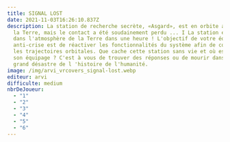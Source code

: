 ```yaml
---
title: SIGNAL LOST
date: 2021-11-03T16:26:10.837Z
description: La station de recherche secrète, «Asgard», est en orbite autour de
  la Terre, mais le contact a été soudainement perdu ... I La station entrera
  dans l'atmosphère de la Terre dans une heure ! L'objectif de votre équipe
  anti-crise est de réactiver les fonctionnalités du système afin de corriger
  les trajectoires orbitales. Que cache cette station sans vie et où est passé
  son équipage ? C'est à vous de trouver des réponses ou de mourir dans le plus
  grand désastre de l 'histoire de l'humanité.
image: /img/arvi_vrcovers_signal-lost.webp
editeur: arvi
difficulte: medium
nbrDeJoueur:
  - "1"
  - "2"
  - "3"
  - "4"
  - "5"
  - "6"
---
```

